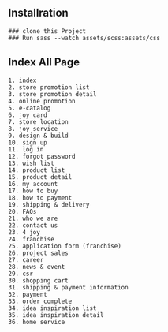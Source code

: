 ## Installration

    ### clone this Project
    ### Run sass --watch assets/scss:assets/css

## Index All Page 

    1. index
    2. store promotion list
    3. store promotion detail
    4. online promotion
    5. e-catalog
    6. joy card
    7. store location
    8. joy service
    9. design & build
    10. sign up
    11. log in
    12. forgot password
    13. wish list
    14. product list
    15. product detail
    16. my account
    17. how to buy
    18. how to payment
    19. shipping & delivery
    20. FAQs
    21. who we are
    22. contact us
    23. 4 joy
    24. franchise
    25. application form (franchise)
    26. project sales
    27. career
    28. news & event
    29. csr
    30. shopping cart
    31. shipping & payment information
    32. payment
    33. order complete
    34. idea inspiration list
    35. idea inspiration detail
    36. home service
